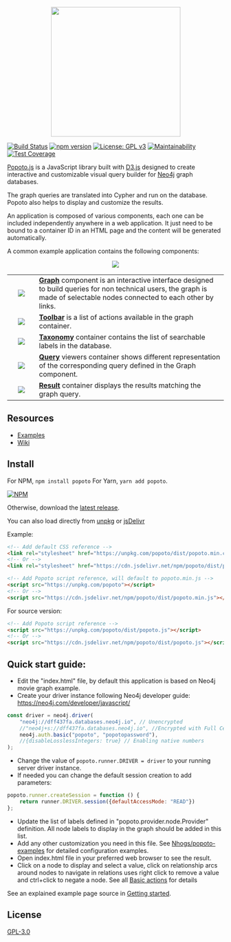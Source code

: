 <p align="center"><a href="https://github.com/Nhogs/popoto" target="_blank"><img width="301"src="https://raw.githubusercontent.com/wiki/Nhogs/popoto/img/logo.png"></a></p>

[![Build Status](https://app.travis-ci.com/Nhogs/popoto.svg?branch=master)](https://app.travis-ci.com/Nhogs/popoto)
[![npm version](https://img.shields.io/npm/v/popoto.svg)](https://www.npmjs.com/package/popoto)
[![License: GPL v3](https://img.shields.io/badge/License-GPL%20v3-blue.svg)](https://www.gnu.org/licenses/gpl-3.0)
[![Maintainability](https://api.codeclimate.com/v1/badges/d00736e10d4c630c2010/maintainability)](https://codeclimate.com/github/Nhogs/popoto/maintainability)
[![Test Coverage](https://api.codeclimate.com/v1/badges/d00736e10d4c630c2010/test_coverage)](https://codeclimate.com/github/Nhogs/popoto/test_coverage)

[Popoto.js](https://github.com/Nhogs/popoto) is a JavaScript library built with [D3.js](https://d3js.org) designed to create interactive and customizable visual query builder for [Neo4j](https://neo4j.com) graph databases.

The graph queries are translated into Cypher and run on the database. Popoto also helps to display and customize the results.

An application is composed of various components, each one can be included independently anywhere in a web application.
It just need to be bound to a container ID in an HTML page and the content will be generated automatically.

A common example application contains the following components: 

<p align="center"><a href="https://github.com/Nhogs/popoto/wiki"><img src="https://raw.githubusercontent.com/wiki/Nhogs/popoto/img/main-eclate.png"></a></p>

<table width="100%">
    <tr valign="middle">
        <td width="50px" align="center"><a href="https://github.com/Nhogs/popoto/wiki/Graph"><img src="https://raw.githubusercontent.com/wiki/Nhogs/popoto/img/count/1.png"></a></td>
        <td width="*"><a href="https://github.com/Nhogs/popoto/wiki/Graph"><b>Graph</b></a> component is an interactive interface designed to build queries for non technical users, the graph is made of selectable nodes connected to each other by links.</td>
    </tr>
    <tr valign="middle">
        <td  width="50px" align="center"><a href="https://github.com/Nhogs/popoto/wiki/Toolbar"><img src="https://raw.githubusercontent.com/wiki/Nhogs/popoto/img/count/2.png"></a></td>
        <td width="*"><a href="https://github.com/Nhogs/popoto/wiki/Toolbar"><b>Toolbar</b></a> is a list of actions available in the graph container.</td>
    </tr>
    <tr valign="middle">
        <td width="50px" align="center"><a href="https://github.com/Nhogs/popoto/wiki/Taxonomy"><img src="https://raw.githubusercontent.com/wiki/Nhogs/popoto/img/count/3.png"></a></td>
        <td width="*"><a href="https://github.com/Nhogs/popoto/wiki/Taxonomy"><b>Taxonomy</b></a> container contains the list of searchable labels in the database.</td>
    </tr>
    <tr valign="middle">
        <td width="50px" align="center"><a href="https://github.com/Nhogs/popoto/wiki/Query"><img src="https://raw.githubusercontent.com/wiki/Nhogs/popoto/img/count/4.png"></a></td>
        <td width="*"><a href="https://github.com/Nhogs/popoto/wiki/Query"><b>Query</b></a> viewers container shows different representation of the corresponding query defined in the Graph component.</td>
    </tr>
    <tr valign="middle">
        <td width="50px" align="center"><a href="https://github.com/Nhogs/popoto/wiki/Result"><img src="https://raw.githubusercontent.com/wiki/Nhogs/popoto/img/count/5.png"></a></td>
        <td width="*"><a href="https://github.com/Nhogs/popoto/wiki/Result"><b>Result</b></a> container displays the results matching the graph query.</td>
    </tr>
</table>

## Resources
* [Examples](https://github.com/Nhogs/popoto-examples)
* [Wiki](https://github.com/Nhogs/popoto/wiki)

## Install
For NPM, `npm install popoto` For Yarn, `yarn add popoto`.

[![NPM](https://nodei.co/npm/popoto.png?compact=true)](https://www.npmjs.com/package/popoto)

Otherwise, download the [latest release](https://github.com/Nhogs/popoto/releases/latest).
 
You can also load directly from [unpkg](https://unpkg.com/popoto/) or [jsDelivr](https://www.jsdelivr.com/package/npm/popoto)

Example:
```html
<!-- Add default CSS reference -->
<link rel="stylesheet" href="https://unpkg.com/popoto/dist/popoto.min.css">
<!-- Or -->
<link rel="stylesheet" href="https://cdn.jsdelivr.net/npm/popoto/dist/popoto.min.css">
```

```html
<!-- Add Popoto script reference, will default to popoto.min.js -->
<script src="https://unpkg.com/popoto"></script>
<!-- Or -->
<script src="https://cdn.jsdelivr.net/npm/popoto/dist/popoto.min.js"></script>
```

For source version:
```html
<!-- Add Popoto script reference -->
<script src="https://unpkg.com/popoto/dist/popoto.js"></script>
<!-- Or -->
<script src="https://cdn.jsdelivr.net/npm/popoto/dist/popoto.js"></script>
```

## Quick start guide:
 - Edit the "index.html" file, by default this application is based on Neo4j movie graph example.
 - Create your driver instance following Neo4j developer guide: https://neo4j.com/developer/javascript/
```javascript
const driver = neo4j.driver(
    "neo4j://dff437fa.databases.neo4j.io", // Unencrypted 
    //"neo4j+s://dff437fa.databases.neo4j.io", //Encrypted with Full Certificate
    neo4j.auth.basic("popoto", "popotopassword"),
    //{disableLosslessIntegers: true} // Enabling native numbers
);
```
 - Change the value of `popoto.runner.DRIVER = driver` to your running server driver instance.
 - If needed you can change the default session creation to add parameters:
```javascript
popoto.runner.createSession = function () {
    return runner.DRIVER.session({defaultAccessMode: "READ"})
};
```
 - Update the list of labels defined in "popoto.provider.node.Provider" definition. All node labels to display in the graph should be added in this list.
 - Add any other customization you need in this file. See [Nhogs/popoto-examples](https://github.com/Nhogs/popoto-examples) for detailed configuration examples.
 - Open index.html file in your preferred web browser to see the result.
 - Click on a node to display and select a value, click on relationship arcs around nodes to navigate in relations uses right click to remove a value and ctrl+click to negate a node. See all [Basic actions](https://github.com/Nhogs/popoto/wiki/Basic-action) for details

See an explained example page source in [Getting started](https://github.com/Nhogs/popoto/wiki/Getting-started).

 ## License
[GPL-3.0](https://www.gnu.org/licenses/gpl-3.0)